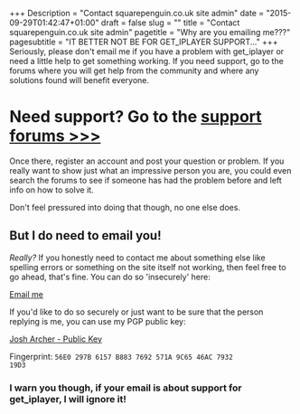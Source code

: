 +++
Description = "Contact squarepenguin.co.uk site admin"
date = "2015-09-29T01:42:47+01:00"
draft = false
slug = ""
title = "Contact squarepenguin.co.uk site admin"
pagetitle = "Why are you emailing me???"
pagesubtitle = "IT BETTER NOT BE FOR GET_IPLAYER SUPPORT..."
+++
Seriously, please don't email me if you have a problem with get_iplayer or need a little help to get something working. If you need support, go to the forums where you will get help from the community and where any solutions found will benefit everyone.

# Need support? Go to the <a href="/forums/">support forums >>></a>

Once there, register an account and post your question or problem. If you really want to show just what an impressive person you are, you could even search the forums to see if someone has had the problem before and left info on how to solve it.

Don't feel pressured into doing that though, no one else does.

## But I do need to email you!

_Really?_ If you honestly need to contact me about something else like spelling errors or something on the site itself not working, then feel free to go ahead, that's fine. You can do so 'insecurely' here: 

<a href='&#109;&#97;&#105;&#108;&#116;&#111;&#58;&#103;&#101;&#116;&#105;&#112;&#108;&#097;&#121;&#101;&#114;&#064;&#115;&#113;&#117;&#097;&#114;&#101;&#112;&#101;&#110;&#103;&#117;&#105;&#110;&#046;&#099;&#111;&#046;&#117;&#107;'>&#69;&#109;&#97;&#105;&#108;&#32;&#109;&#101;</a>

If you'd like to do so securely or just want to be sure that the person replying is me, you can use my PGP public key:

<a href="/files/josh-archer-public-key.asc">Josh Archer - Public Key</a>

Fingerprint: <code>56E0 297B 6157 B883 7692  571A 9C65 46AC 7932 19D3</code>

### I warn you though, if your email is about support for get_iplayer, I will ignore it!
